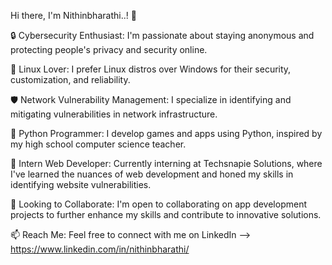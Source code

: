 Hi there, I'm Nithinbharathi..! 👋

🔒 Cybersecurity Enthusiast: I'm passionate about staying anonymous and protecting people's privacy and security online.

🐧 Linux Lover: I prefer Linux distros over Windows for their security, customization, and reliability.

🛡️ Network Vulnerability Management: I specialize in identifying and mitigating vulnerabilities in network infrastructure.

🐍 Python Programmer: I develop games and apps using Python, inspired by my high school computer science teacher.

💼 Intern Web Developer: Currently interning at Techsnapie Solutions, where I've learned the nuances of web development and honed my skills in identifying website vulnerabilities.

🤝 Looking to Collaborate: I'm open to collaborating on app development projects to further enhance my skills and contribute to innovative solutions.

📫 Reach Me: Feel free to connect with me on LinkedIn --> https://www.linkedin.com/in/nithinbharathi/


<!---
Nithinbharathi93/Nithinbharathi93 is a ✨ special ✨ repository because its `README.md` (this file) appears on your GitHub profile.
You can click the Preview link to take a look at your changes.
--->
